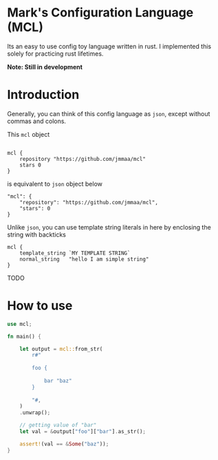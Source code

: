 # Mark's Configuration Language (MCL)

Its an easy to use config toy language written in rust. I implemented this solely for practicing rust lifetimes. 


**Note: Still in development**

# Introduction

Generally, you can think of this config language as `json`, except without commas and colons.

This `mcl` object
```

mcl {
    repository "https://github.com/jmmaa/mcl"
    stars 0
}

```
is equivalent to `json` object below

```
"mcl": {
    "repository": "https://github.com/jmmaa/mcl",
    "stars": 0
}

```

Unlike `json`, you can use template string literals in here by enclosing the string with backticks

```
mcl {
    template_string `MY TEMPLATE STRING`
    normal_string   "hello I am simple string"
}
```
TODO

# How to use

```rust
use mcl;

fn main() {

    let output = mcl::from_str(
        r#"
        
        foo {
    
            bar "baz"
        }
        
        "#,
    )
    .unwrap();

    // getting value of "bar"
    let val = &output["foo"]["bar"].as_str();

    assert!(val == &Some("baz"));
}

```
